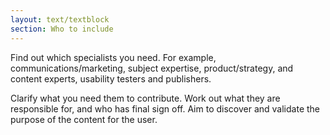```yaml
---
layout: text/textblock
section: Who to include
---
```


Find out which specialists you need. For example, communications/marketing, subject expertise, product/strategy, and content experts, usability testers and publishers. 

Clarify what you need them to contribute. Work out what they are responsible for, and who has final sign off. Aim to discover and validate the purpose of the content for the user.


